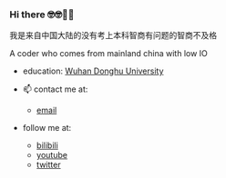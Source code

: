 ### Hi there 🤓🤓🥝🍇
我是来自中国大陆的没有考上本科智商有问题的智商不及格

A coder who comes from mainland china with low IO
- education: [Wuhan Donghu University](http://www.wdu.edu.cn/)
- 📫 contact me at: 

  - [email](mailto:goleer.zhangli@outlook.com)
- follow me at: 
  - [bilibili](https://space.bilibili.com/318217307)
  - [youtube](https://www.youtube.com/channel/UC_3DAxeqKpYjknRlQPiKTNA) 
  - [twitter](https://twitter.com/fecat233)
